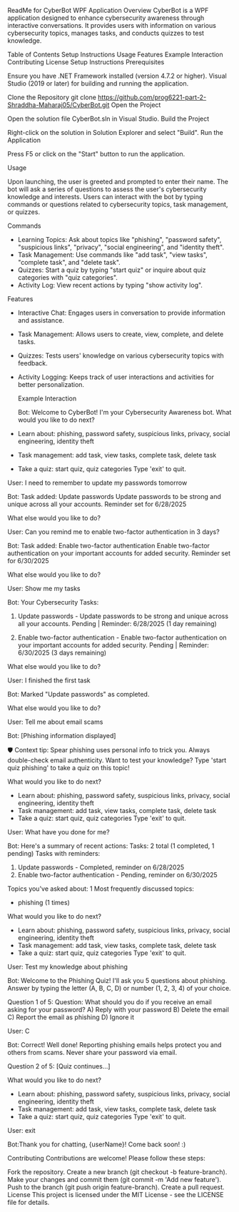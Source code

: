 ReadMe for CyberBot WPF Application
Overview
CyberBot is a WPF application designed to enhance cybersecurity awareness through interactive conversations. It provides users with information on various cybersecurity topics, manages tasks, and conducts quizzes to test knowledge.

Table of Contents
Setup Instructions
Usage
Features
Example Interaction
Contributing
License
Setup Instructions
Prerequisites

Ensure you have .NET Framework installed (version 4.7.2 or higher).
Visual Studio (2019 or later) for building and running the application.

Clone the Repository
git clone https://github.com/prog6221-part-2-Shraddha-Maharaj05/CyberBot.git
Open the Project

Open the solution file CyberBot.sln in Visual Studio.
Build the Project

Right-click on the solution in Solution Explorer and select "Build".
Run the Application

Press F5 or click on the "Start" button to run the application.

Usage

Upon launching, the user is greeted and prompted to enter their name.
The bot will ask a series of questions to assess the user's cybersecurity knowledge and interests.
Users can interact with the bot by typing commands or questions related to cybersecurity topics, task management, or quizzes.

Commands

- Learning Topics: Ask about topics like "phishing", "password safety", "suspicious links", "privacy", "social engineering", and "identity theft".
- Task Management: Use commands like "add task", "view tasks", "complete task", and "delete task".
- Quizzes: Start a quiz by typing "start quiz" or inquire about quiz categories with "quiz categories".
- Activity Log: View recent actions by typing "show activity log".
 
Features

- Interactive Chat: Engages users in conversation to provide information and assistance.
- Task Management: Allows users to create, view, complete, and delete tasks.
- Quizzes: Tests users' knowledge on various cybersecurity topics with feedback.
- Activity Logging: Keeps track of user interactions and activities for better personalization.

  Example Interaction

  Bot: Welcome to CyberBot! I'm your Cybersecurity Awareness bot.
What would you like to do next?
- Learn about: phishing, password safety, suspicious links, privacy, social engineering, identity theft
- Task management: add task, view tasks, complete task, delete task
- Take a quiz: start quiz, quiz categories
Type 'exit' to quit.

User: I need to remember to update my passwords tomorrow

Bot: Task added: Update passwords
Update passwords to be strong and unique across all your accounts.
Reminder set for 6/28/2025

What else would you like to do?

User: Can you remind me to enable two-factor authentication in 3 days?

Bot: Task added: Enable two-factor authentication
Enable two-factor authentication on your important accounts for added security.
Reminder set for 6/30/2025

What else would you like to do?

User: Show me my tasks

Bot: Your Cybersecurity Tasks:
1. Update passwords - Update passwords to be strong and unique across all your accounts.
Pending | Reminder: 6/28/2025 (1 day remaining)

2. Enable two-factor authentication - Enable two-factor authentication on your important accounts for added security.
   Pending | Reminder: 6/30/2025 (3 days remaining)

What else would you like to do?

User: I finished the first task

Bot: Marked "Update passwords" as completed.

What else would you like to do?

User: Tell me about email scams

Bot: [Phishing information displayed]

🛡 Context tip: Spear phishing uses personal info to trick you. Always double-check email authenticity.
Want to test your knowledge? Type 'start quiz phishing' to take a quiz on this topic!

What would you like to do next?
- Learn about: phishing, password safety, suspicious links, privacy, social engineering, identity theft
- Task management: add task, view tasks, complete task, delete task
- Take a quiz: start quiz, quiz categories
Type 'exit' to quit.

User: What have you done for me?

Bot: Here's a summary of recent actions:
Tasks: 2 total (1 completed, 1 pending)
Tasks with reminders:
1. Update passwords - Completed, reminder on 6/28/2025
2. Enable two-factor authentication - Pending, reminder on 6/30/2025

Topics you've asked about: 1
Most frequently discussed topics:
- phishing (1 times)

What would you like to do next?
- Learn about: phishing, password safety, suspicious links, privacy, social engineering, identity theft
- Task management: add task, view tasks, complete task, delete task
- Take a quiz: start quiz, quiz categories
Type 'exit' to quit.

User: Test my knowledge about phishing

Bot: Welcome to the Phishing Quiz!
I'll ask you 5 questions about phishing.
Answer by typing the letter (A, B, C, D) or number (1, 2, 3, 4) of your choice.

Question 1 of 5:
Question: What should you do if you receive an email asking for your password?
A) Reply with your password
B) Delete the email
C) Report the email as phishing
D) Ignore it

User: C

Bot: Correct! Well done!
Reporting phishing emails helps protect you and others from scams. Never share your password via email.

Question 2 of 5:
[Quiz continues...]

What would you like to do next?
- Learn about: phishing, password safety, suspicious links, privacy, social engineering, identity theft
- Task management: add task, view tasks, complete task, delete task
- Take a quiz: start quiz, quiz categories
Type 'exit' to quit.

User: exit

Bot:Thank you for chatting, {userName}! Come back soon! :)

Contributing
Contributions are welcome! Please follow these steps:

Fork the repository.
Create a new branch (git checkout -b feature-branch).
Make your changes and commit them (git commit -m 'Add new feature').
Push to the branch (git push origin feature-branch).
Create a pull request.
License
This project is licensed under the MIT License - see the LICENSE file for details.
